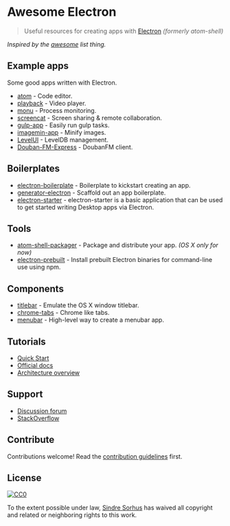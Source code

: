 # Awesome Electron

> Useful resources for creating apps with [Electron](https://github.com/atom/electron) *(formerly atom-shell)*

*Inspired by the [awesome](https://github.com/sindresorhus/awesome) list thing.*


## Example apps

Some good apps written with Electron.

- [atom](https://github.com/atom/atom) - Code editor.
- [playback](https://github.com/mafintosh/playback) - Video player.
- [monu](https://github.com/maxogden/monu) - Process monitoring.
- [screencat](https://github.com/maxogden/screencat) - Screen sharing & remote collaboration.
- [gulp-app](https://github.com/sindresorhus/gulp-app) - Easily run gulp tasks.
- [imagemin-app](https://github.com/imagemin/imagemin-app) - Minify images.
- [LevelUI](https://github.com/hij1nx/levelui) - LevelDB management.
- [Douban-FM-Express](https://github.com/cyrilis/Douban-FM-Express) - DoubanFM client.


## Boilerplates

- [electron-boilerplate](https://github.com/sindresorhus/electron-boilerplate) - Boilerplate to kickstart creating an app.
- [generator-electron](https://github.com/sindresorhus/generator-electron) - Scaffold out an app boilerplate.
- [electron-starter](https://github.com/atom/electron-starter) - electron-starter is a basic application that can be used to get started writing Desktop apps via Electron.


## Tools

- [atom-shell-packager](https://github.com/maxogden/atom-shell-packager) - Package and distribute your app. *(OS X only for now)*
- [electron-prebuilt](https://github.com/mafintosh/electron-prebuilt) - Install prebuilt Electron binaries for command-line use using npm.


## Components

- [titlebar](https://github.com/kapetan/titlebar) - Emulate the OS X window titlebar.
- [chrome-tabs](https://github.com/adamschwartz/chrome-tabs) - Chrome like tabs.
- [menubar](https://github.com/maxogden/menubar) - High-level way to create a menubar app.


## Tutorials

- [Quick Start](https://github.com/atom/electron/blob/master/docs/tutorial/quick-start.md)
- [Official docs](https://github.com/atom/electron/tree/master/docs)
- [Architecture overview](https://github.com/ilyavorobiev/atom-docs/blob/master/atom-shell/Architecture.md)


## Support

- [Discussion forum](https://discuss.atom.io/c/electron)
- [StackOverflow](http://stackoverflow.com/questions/tagged/atom-shell)


## Contribute

Contributions welcome! Read the [contribution guidelines](contributing.md) first.


## License

[![CC0](http://i.creativecommons.org/p/zero/1.0/88x31.png)](http://creativecommons.org/publicdomain/zero/1.0/)

To the extent possible under law, [Sindre Sorhus](http://sindresorhus.com) has waived all copyright and related or neighboring rights to this work.
